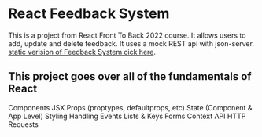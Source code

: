 # React Feedback System

This is a project from   React Front To Back 2022 course. It allows users to add, update and delete feedback. It uses a mock REST api with json-server. [static verision of Feedback System cick here](https://feedbacksystemreact.netlify.app/).

## This project goes over all of the fundamentals of React 

Components
JSX
Props (proptypes, defaultprops, etc)
State (Component & App Level)
Styling
Handling Events
Lists & Keys
Forms
Context API
HTTP Requests

